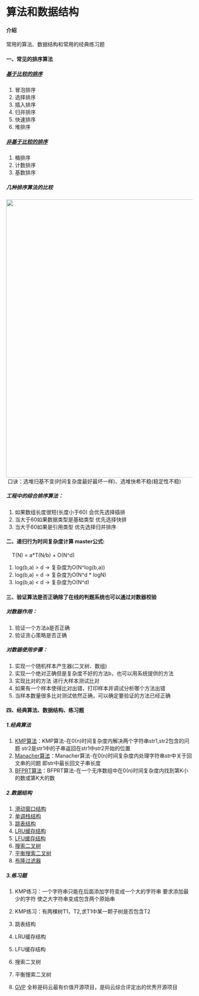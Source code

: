 # 算法和数据结构

#### 介绍
常用的算法、数据结构和常用的经典练习题

#### 一、常见的排序算法
##### [基于比较的排序](https://github.com/BodhiSun/ArithmeticTestDemo/blob/master/app/src/main/java/com/bodhi/arithmetictestdemo/SortUtil.java)
1. 冒泡排序
2. 选择排序
3. 插入排序
4. 归并排序
5. 快速排序
6. 堆排序
##### [非基于比较的排序](https://github.com/BodhiSun/ArithmeticTestDemo/blob/master/app/src/main/java/com/bodhi/arithmetictestdemo/SortUtil2.java)
1. 桶排序
2. 计数排序
3. 基数排序

##### 几种排序算法的比较
<img src="https://github.com/BodhiSun/ArithmeticTestDemo/blob/master/app/src/main/res/mipmap-xhdpi/digest.png" width="750" />
&nbsp;口诀：选堆归基不变(时间复杂度最好最坏一样)、选堆快希不稳(稳定性不稳)

##### 工程中的综合排序算法：
1. 如果数组长度很短(长度小于60) 会优先选择插排
2. 当大于60如果数据类型是基础类型 优先选择快排
3. 当大于60如果是引用类型 优先选择归并排序

#### 二、递归行为时间复杂度计算 master公式:
&nbsp;&nbsp;&nbsp;&nbsp;T(N) = a*T(N/b) + O(N^d)
1. log(b,a) > d -> 复杂度为O(N^log(b,a))
2. log(b,a) = d -> 复杂度为O(N^d * logN)
3. log(b,a) < d -> 复杂度为O(N^d)

#### 三、验证算法是否正确除了在线的判题系统也可以通过对数器校验
##### 对数器作用：
1. 验证一个方法a是否正确
2. 验证贪心策略是否正确
##### 对数器使用步骤：
1. 实现一个随机样本产生器(二叉树、数组)
2. 实现一个绝对正确但是复杂度不好的方法b，也可以用系统提供的方法
3. 实现比对的方法 进行大样本测试比对
4. 如果有一个样本使得比对出错，打印样本并调试分析哪个方法出错
5. 当样本数量很多比对测试依然正确，可以确定要验证的方法已经正确


#### 四、经典算法、数据结构、练习题

##### 1.经典算法
1. [KMP算法](https://github.com/BodhiSun/ArithmeticTestDemo/blob/master/seniorcourse/src/main/java/com/bodhi/seniorcourse/KMP_Arithmetic.java)：KMP算法-在0(n)时间复杂度内解决两个字符串str1,str2包含的问题 str2是str1中的子串返回在str1中str2开始的位置
2. [Manacher算法](https://github.com/BodhiSun/ArithmeticTestDemo/blob/master/seniorcourse/src/main/java/com/bodhi/seniorcourse/Manacher_Arithmetic.java)：Manacher算法-在0(n)时间复杂度内处理字符串str中关于回文串的问题 即str中最长回文子串长度
3. [BFPRT算法](https://github.com/BodhiSun/ArithmeticTestDemo/blob/master/seniorcourse/src/main/java/com/bodhi/seniorcourse/BFPRT_Arithmetic.java)：BFPRT算法-在一个无序数组中在0(n)时间复杂度内找到第K小的数或第K大的数

##### 2.数据结构
1. [滑动窗口结构](https://github.com/BodhiSun/ArithmeticTestDemo/blob/master/seniorcourse/src/main/java/com/bodhi/seniorcourse/Window_Structure.java)
2. [单调栈结构](https://github.com/BodhiSun/ArithmeticTestDemo/blob/master/seniorcourse/src/main/java/com/bodhi/seniorcourse/SingleStack_Structure.java)
3. [跳表结构](https://github.com/BodhiSun/ArithmeticTestDemo/blob/master/seniorcourse/src/main/java/com/bodhi/seniorcourse/SkipList_Structure.java)
4. [LRU缓存结构](https://github.com/BodhiSun/ArithmeticTestDemo/blob/master/seniorcourse/src/main/java/com/bodhi/seniorcourse/LruCache_Structure.java)
5. [LFU缓存结构](https://github.com/BodhiSun/ArithmeticTestDemo/blob/master/seniorcourse/src/main/java/com/bodhi/seniorcourse/LfuCache_Structure.java)
6. [搜索二叉树](https://github.com/BodhiSun/ArithmeticTestDemo/blob/master/seniorcourse/src/main/java/com/bodhi/seniorcourse/BinarySearchTree_Structure.java)
7. [平衡搜索二叉树](https://github.com/BodhiSun/ArithmeticTestDemo/blob/master/seniorcourse/src/main/java/com/bodhi/seniorcourse/BalanceBinarySearchTree_Structure.java)
8. [布隆过滤器](https://github.com/BodhiSun/ArithmeticTestDemo/blob/master/app/src/main/java/com/bodhi/arithmetictestdemo/practice/BloomFilter.java)

##### 3.练习题
1. KMP练习：一个字符串只能在后面添加字符变成一个大的字符串 要求添加最少的字符 使之大字符串变成包含两个原始串
2. KMP练习：有两棵树T1，T2,求T1中某一颗子树是否包含T2
3. 跳表结构
4. LRU缓存结构
5. LFU缓存结构
6. 搜索二叉树
7. 平衡搜索二叉树

4. [GVP](https://gitee.com/gvp) 全称是码云最有价值开源项目，是码云综合评定出的优秀开源项目
